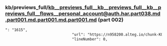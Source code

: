 ### kb/previews_full/kb__previews_full__kb__previews_full__kb__previews_full__flows__personal_account@auth.har.part038.md.part001.md.part001.md.part001.md (part 002)

```md
": "1615",
                              "url": "https://n958200.alteg.io/chunk-KO722YSM.js",
                              "lineNumber": 0,
  
```

```
